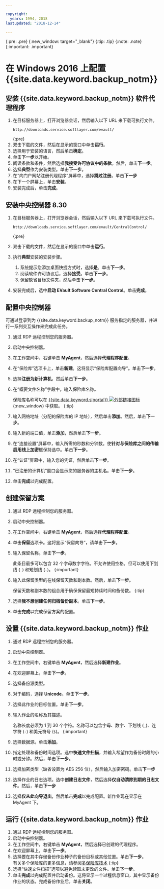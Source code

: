 ```yaml
---

copyright:
  years: 1994, 2018
lastupdated: "2018-12-14"

---
```

{:pre: .pre}
{:new_window: target="_blank"}
{:tip: .tip}
{:note: .note}
{:important: .important}

# 在 Windows 2016 上配置 {{site.data.keyword.backup_notm}}

## 安装 {{site.data.keyword.backup_notm}} 软件代理程序

1. 在目标服务器上，打开浏览器会话，然后输入以下 URL 来下载可执行文件。
   ```
   http://downloads.service.softlayer.com/evault/
   ```
   {:pre}
2. 双击下载的文件，然后在显示的窗口中单击**运行**。
3. 选择用于安装的语言，然后单击**确定**。
4. 单击**下一步**以开始。
5. 阅读条款和条件，然后选择**我接受许可协议中的条款**。然后，单击**下一步**。
6. 选择**典型**作为安装类型。单击**下一步**。
7. 在“向门户网站注册代理程序”屏幕中，选择**跳过注册**。单击**下一步**
8. 在下一个屏幕上，单击**安装**。
9. 安装完成后，单击**完成**。

## 安装中央控制器 8.30

1. 在目标服务器上，打开浏览器会话，然后输入以下 URL 来下载可执行文件。

   ```
   http://downloads.service.softlayer.com/evault/CentralControl/
   ```
   {:pre}

2. 双击下载的文件，然后在显示的窗口中单击**运行**。
3. 执行**典型**安装的安装步骤。
   1. 系统提示您添加桌面快捷方式时，选择**是**。单击**下一步**。
   2. 阅读软件许可协议后，选择**接受**。单击**下一步**。
   3. 保留缺省目标文件夹，然后单击**下一步**。
4. 安装完成后，选中**启动 EVault Software Central Control**。单击**完成**。


## 配置中央控制器

可通过登录到为 {{site.data.keyword.backup_notm}} 服务指定的服务器，并进行一系列交互操作来完成此任务。

1. 通过 RDP 远程控制您的服务器。
2. 启动中央控制器。
3. 在工作空间中，右键单击 **MyAgent**，然后选择**代理程序配置**。
4. 在“保险库”选项卡上，单击**新建**。这将显示“保险库配置向导”。单击**下一步**。
5. 选择**注册为新计算机**，然后单击**下一步**。
6. 在“概要文件名称”字段中，输入保险库名称。

   保险库名称可以在 [{{site.data.keyword.slportal}} ![外部链接图标](../../icons/launch-glyph.svg "外部链接图标")](https://control.softlayer.com/){:new_window} 中获取。
   {:tip}
6. 输入网络地址（分配的保险库的 IP 地址），然后单击**添加**。然后，单击**下一步**。
7. 输入新的端口值，单击**添加**，然后单击**下一步**。
8. 在“连接设置”屏幕中，输入所需的秒数和分钟数。使**针对与保险库之间的传输启用线上加密**框保持选中。单击**下一步**。
9. 在“认证”屏幕中，输入您的凭证，然后单击**下一步**。
10. “已注册的计算机”窗口会显示您的服务器的主机名。单击**下一步**。
11.	单击**完成**以完成配置。


## 创建保留方案

1. 通过 RDP 远程控制您的服务器。
2. 启动中央控制器。
3. 在工作空间中，右键单击 **MyAgent**，然后选择**代理程序配置**。
4. 单击**保留**选项卡。这将显示“保留向导”，请单击**下一步**。
5. 输入保留名称。单击**下一步**。<br/>

   此条目最多可以包含 32 个字母数字字符。不允许使用空格，但可以使用下划线 (`_`) 和短划线 (`-`)。
   {:important}
6. 输入此保留类型的在线保留天数和副本数。然后，单击**下一步**。<br/>

   保留天数和副本数的组合用于确保保留最短持续时间和备份数。
   {:tip}
7. 选择**我不想创建任何归档备份副本**。单击**下一步**。
8. 单击**完成**以完成保留方案的配置。


## 设置 {{site.data.keyword.backup_notm}} 作业

1. 通过 RDP 远程控制您的服务器。
2. 启动中央控制器。
3. 在工作空间中，右键单击 **MyAgent**，然后选择**新建作业**。
4. 在欢迎屏幕上，单击**下一步**。
5. 选择备份源类型。
6. 对于编码，选择 **Unicode**。单击**下一步**。
7. 选择此作业的目标位置。单击**下一步**。
8. 输入作业的名称及其描述。<br/>

   名称长度必须为 1 到 30 个字符。名称可以包含字母、数字、下划线 (`_`)、连字符 (`-`) 和美元符号 (`$`)。
   {:important}
9. 选择数据源。单击**添加**。
10. 指定处理和备份时间选项。选中**快速文件扫描**，并输入希望作为备份时段的小时或分钟。然后，单击**下一步**。
11. 选择加密类型（缺省设置为 AES 256 位），然后输入加密密码。单击**下一步**
12. 选择作业的日志选项。选中**创建日志文件**，然后选择**仅自动清除到期的日志文件**。然后，单击**下一步**
13. 选择**仅从此向导退出**，然后单击**完成**以完成配置。新作业现在显示在 MyAgent 下。


## 运行 {{site.data.keyword.backup_notm}} 作业

1. 通过 RDP 远程控制您的服务器。
2. 启动中央控制器。
3. 在工作空间中，右键单击 **MyAgent**，然后选择已创建的代理程序。
4. 在欢迎屏幕上，单击**下一步**。
5. 选择要在其中存储备份作业种子的备份目标或其他位置。单击**下一步**。<br/>
   有关多个保险库的更多信息，请参阅[多保险库技术](multivaulting.html)
   {:tip}
6. 选择“快速文件扫描”选项以避免读取未更改的文件。单击**下一步**。
7. 单击**完成**以完成配置并启动备份。这将显示一个过程信息窗口，其中显示备份作业的状态。完成备份作业后，单击**关闭**。

